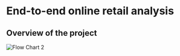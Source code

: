 # End-to-end online retail analysis

## Overview of the project
![Flow Chart 2](https://user-images.githubusercontent.com/95965281/192148608-75254777-ddb9-4893-98b2-f8b1e2fc7d94.jpg)
